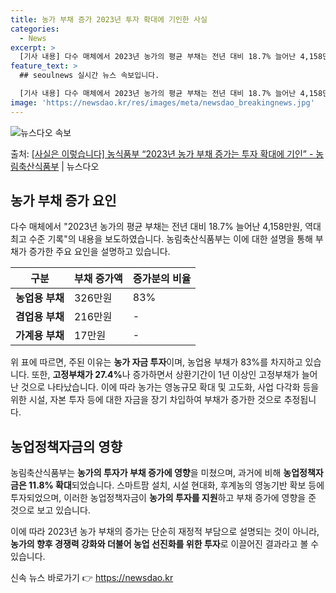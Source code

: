 ```yaml
---
title: 농가 부채 증가 2023년 투자 확대에 기인한 사실
categories:
  - News
excerpt: >
  [기사 내용] 다수 매체에서 2023년 농가의 평균 부채는 전년 대비 18.7% 늘어난 4,158만원, 역대…
feature_text: >
  ## seoulnews 실시간 뉴스 속보입니다.

  [기사 내용] 다수 매체에서 2023년 농가의 평균 부채는 전년 대비 18.7% 늘어난 4,158만원, 역대…
image: 'https://newsdao.kr/res/images/meta/newsdao_breakingnews.jpg'
---
```


![뉴스다오 속보](https://newsdao.kr/res/images/meta/newsdao_breakingnews.jpg)

<p>출처: <a href="https://newsdao.kr/3937" rel="dofollow">[사실은 이렇습니다] 농식품부 “2023년 농가 부채 증가는 투자 확대에 기인” - 농림축산식품부</a> | 뉴스다오</p>

<h2 data-ke-size="size26">농가 부채 증가 요인</h2>
<p data-ke-size="size16">다수 매체에서 "2023년 농가의 평균 부채는 전년 대비 18.7% 늘어난 4,158만원, 역대 최고 수준 기록"의 내용을 보도하였습니다. 농림축산식품부는 이에 대한 설명을 통해 부채가 증가한 주요 요인을 설명하고 있습니다.</p>

<table>
	<thead>
		<tr>
			<th>구분</th>
			<th>부채 증가액</th>
			<th>증가분의 비율</th>
		</tr>
	</thead>
	<tbody>
		<tr>
			<td><b>농업용 부채</b></td>
			<td>326만원</td>
			<td>83%</td>
		</tr>
		<tr>
			<td><strong>겸업용 부채</strong></td>
			<td>216만원</td>
			<td>-</td>
		</tr>
		<tr>
			<td><strong>가계용 부채</strong></td>
			<td>17만원</td>
			<td>-</td>
		</tr>
	</tbody>
</table>

<p data-ke-size="size16">위 표에 따르면, 주된 이유는 <b>농가 자금 투자</b>이며, 농업용 부채가 83%를 차지하고 있습니다. 또한, <b>고정부채가 27.4%</b>나 증가하면서 상환기간이 1년 이상인 고정부채가 늘어난 것으로 나타났습니다. 이에 따라 농가는 영농규모 확대 및 고도화, 사업 다각화 등을 위한 시설, 자본 투자 등에 대한 자금을 장기 차입하여 부채가 증가한 것으로 추정됩니다.</p>

<h2 data-ke-size="size26">농업정책자금의 영향</h2>
<p data-ke-size="size16">농림축산식품부는 <b>농가의 투자가 부채 증가에 영향</b>을 미쳤으며, 과거에 비해 <b>농업정책자금은 11.8% 확대</b>되었습니다. 스마트팜 설치, 시설 현대화, 후계농의 영농기반 확보 등에 투자되었으며, 이러한 농업정책자금이 <b>농가의 투자를 지원</b>하고 부채 증가에 영향을 준 것으로 보고 있습니다.</p>

<p data-ke-size="size16">이에 따라 2023년 농가 부채의 증가는 단순히 재정적 부담으로 설명되는 것이 아니라, <b>농가의 향후 경쟁력 강화와 더불어 농업 선진화를 위한 투자</b>로 이끌어진 결과라고 볼 수 있습니다.</p> 

신속 뉴스 바로가기 👉 <a href="https://newsdao.kr" rel="dofollow">https://newsdao.kr</a>


